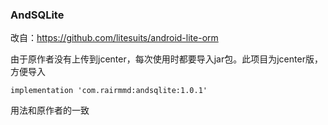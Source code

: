 ### AndSQLite

改自：https://github.com/litesuits/android-lite-orm

由于原作者没有上传到jcenter，每次使用时都要导入jar包。此项目为jcenter版，方便导入

```
implementation 'com.rairmmd:andsqlite:1.0.1'
```

用法和原作者的一致

